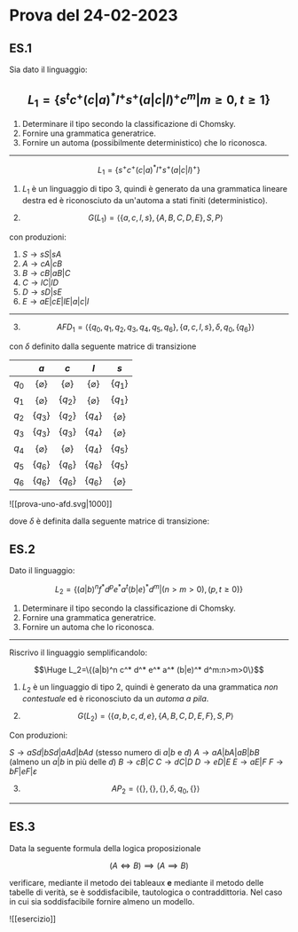# Prova del 24-02-2023

## ES.1

Sia dato il linguaggio:

$$L_1=\{s^tc^+(c|a)^*l^+s^+(a\vert c\vert l)^+ c^m\vert m \geq 0, t \geq 1\}$$
---

1. Determinare il tipo secondo la classificazione di Chomsky.
2. Fornire una grammatica generatrice.
3. Fornire un automa (possibilmente deterministico) che lo riconosca.

---

$$L_1=\{s^+c^+(c|a)^*l^+s^+(a\vert c\vert l)^+\}$$

1. $L_1$ è un linguaggio di tipo 3, quindi è generato da una grammatica lineare destra ed è riconosciuto da un'automa a stati finiti (deterministico).

2. $$G(L_1)=\langle\{a,c,l,s\},\{A,B,C,D,E\},S,P\rangle$$

con produzioni:
1. $S\to sS|sA$
2. $A\to cA|cB$
3. $B\to cB|aB|C$
4. $C\to lC|lD$
5. $D\to sD|sE$
6. $E\to aE|cE|lE|a|c|l$

---

3. $$AFD_1=\langle \{q_0,q_1,q_2,q_3,q_4,q_5,q_6\},\{a,c,l,s\},\delta,q_0,\{q_6\}\rangle$$

con $\delta$ definito dalla seguente matrice di transizione

|       |        $a$        |        $c$        |        $l$        |        $s$        |
|:-----:|:-----------------:|:-----------------:|:-----------------:|:-----------------:|
| $q_0$ | $\{\varnothing\}$ | $\{\varnothing\}$ | $\{\varnothing\}$ |     $\{q_1\}$     |
| $q_1$ | $\{\varnothing\}$ |     $\{q_2\}$     | $\{\varnothing\}$ |     $\{q_1\}$     |
| $q_2$ |     $\{q_3\}$     |     $\{q_2\}$     |     $\{q_4\}$     | $\{\varnothing\}$ |
| $q_3$ |     $\{q_3\}$     |     $\{q_3\}$     |     $\{q_4\}$     | $\{\varnothing\}$ |
| $q_4$ | $\{\varnothing\}$ | $\{\varnothing\}$ |     $\{q_4\}$     |     $\{q_5\}$     |
| $q_5$ |     $\{q_6\}$     |     $\{q_6\}$     |     $\{q_6\}$     |     $\{q_5\}$     | 
| $q_6$ |     $\{q_6\}$     |     $\{q_6\}$     |     $\{q_6\}$     | $\{\varnothing\}$ |

![[prova-uno-afd.svg|1000]]

dove $\delta$ è definita dalla seguente matrice di transizione:


## ES.2

Dato il linguaggio:

$$L_2=\{(a\vert b)^n f^* d^p e^* a^t (b\vert e)^* d^m\vert (n>m>0), (p,t\geq 0)\}$$

1. Determinare il tipo secondo la classificazione di Chomsky.
2. Fornire una grammatica generatrice.
3. Fornire un automa che lo riconosca.

---

Riscrivo il linguaggio semplificandolo:

$$\Huge L_2=\{(a|b)^n c^* d^* e^* a^* (b|e)^* d^m:n>m>0\}$$

1. $L_2$ è un linguaggio di tipo 2, quindi è generato da una grammatica _non contestuale_ ed è riconosciuto da un _automa a pila_.

2. $$G(L_2)=\langle\{a,b,c,d,e\},\{A,B,C,D,E,F\},S,P\rangle$$

Con produzioni:

$S\to aSd|bSd|aAd|bAd$ (stesso numero di $a|b$ e $d$)
$A\to aA|bA|aB|bB$ (almeno un $a|b$ in più delle $d$)
$B\to cB|C$
$C \to dC|D$
$D\to eD|E$
$E\to aE|F$
$F\to bF|eF|\varepsilon$

3. $$AP_2=\langle \{\},\{\},\{\},\delta,q_0,\{\} \rangle$$



---

## ES.3

Data la seguente formula della logica proposizionale

$$(A \iff B) \implies (A \implies B)$$

verificare, mediante il metodo dei tableaux **e** mediante il metodo delle tabelle di verità, se è soddisfacibile, tautologica o contraddittoria. Nel caso in cui sia soddisfacibile fornire almeno un modello.

![[esercizio]]
